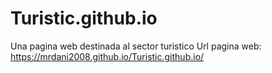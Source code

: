 # Turistic.github.io
Una pagina web destinada al sector turistico
Url pagina web: https://mrdani2008.github.io/Turistic.github.io/
